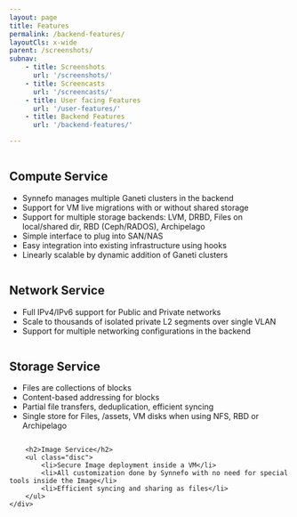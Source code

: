 ```yaml
---
layout: page
title: Features
permalink: /backend-features/
layoutCls: x-wide
parent: /screenshots/
subnav:
    - title: Screenshots
      url: '/screenshots/'
    - title: Screencasts
      url: '/screencasts/'
    - title: User facing Features
      url: '/user-features/'
    - title: Backend Features
      url: '/backend-features/'

---
```


<div class="clearfix">
    <div class="lt">
        <img src="{{ '/assets/icon-compute.png' | prepend: site.baseurl }}" alt="">
    </div>
    <div class="rt">
        <h2>Compute Service</h2>
        <ul class="disc">
            <li>Synnefo manages multiple Ganeti clusters in the backend</li>
            <li>Support for VM live migrations with or without shared storage</li>
            <li>Support for multiple storage backends: LVM, DRBD, Files on local/shared dir, RBD (Ceph/RADOS), Archipelago</li>
            <li>Simple interface to plug into SAN/NAS</li>
            <li>Easy integration into existing infrastructure using hooks</li>
            <li>Linearly scalable by dynamic addition of Ganeti clusters</li>
        </ul>
    </div>
</div>
<div class="clearfix">
    <div class="lt">
        <img src="{{ '/assets/icon-network.png' | prepend: site.baseurl }}" alt="">
    </div>
    <div class="rt">
        <h2>Network Service</h2>
        <ul class="disc">
            <li>Full IPv4/IPv6 support for Public and Private networks</li>
            <li>Scale to thousands of isolated private L2 segments over single VLAN</li>
            <li>Support for multiple networking configurations in the backend</li>
        </ul>
    </div>
</div>
<div class="clearfix">
    <div class="lt">
        <img src="{{ '/assets/icon-storage.png' | prepend: site.baseurl }}" alt="">
    </div>
    <div class="rt">
        <h2>Storage Service</h2>
        <ul class="disc">
            <li>Files are collections of blocks</li>
            <li>Content-based addressing for blocks</li>
            <li>Partial file transfers, deduplication, efficient syncing</li>
            <li>Single store for Files, /assets, VM disks when using NFS, RBD or Archipelago</li>
        </ul>
    </div>
</div>
<div class="clearfix">
    <div class="lt">
        <img src="{{ '/assets/icon-image.png' | prepend: site.baseurl }}" alt="">
    </div>
    <div class="rt">

        <h2>Image Service</h2>
        <ul class="disc">
            <li>Secure Image deployment inside a VM</li>
            <li>All customization done by Synnefo with no need for special tools inside the Image</li>
            <li>Efficient syncing and sharing as files</li>
        </ul>
    </div>
</div>

